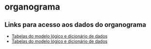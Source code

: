 # organograma

## Links para acesso aos dados do organograma

* [Tabelas do modelo lógico e dicionário de dados](https://docs.google.com/spreadsheets/d/1j6M0LJk34lq1U64cALrmsQjXfMIRTpAn43fZr_XtCxg/edit?usp=sharing) 
* [Tabelas do modelo lógico e dicionário de dados](//lucid.app/lucidchart/c233a1b8-c25b-4cf3-b62a-47c394593197/edit?existing=1&token=b8a887c39d8b053e81334d8c011051923cbea997-eml&page=0_0#) 
